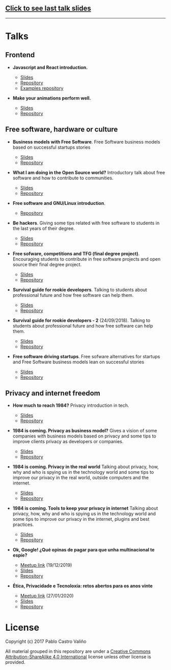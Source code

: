 
## [Click to see last talk slides](https://castrinho8.github.io/distopias-cotias/public/index.html#/portada)

----------

# Talks

## Frontend
- **Javascript and React introduction.**
  - [Slides](https://castrinho8.github.io/intro_js_react/)
  - [Repository](https://github.com/castrinho8/intro_js_react)
  - [Examples repository](https://github.com/castrinho8/intro_js_react_example)

- **Make your animations perform well.**
  - [Slides](https://castrinho8.github.io/animations-performance/#/)
  - [Repository](https://github.com/castrinho8/animations-performance)

## Free software, hardware or culture
- **Business models with Free Software**. Free Software business models based on successful startups stories
  - [Slides](https://castrinho8.github.io/free-software-business-models/index.html)
  - [Repository](https://github.com/castrinho8/free-software-business-models)

- **What I am doing in the Open Source world?** Introductory talk about free software and how to contribute to communities.
  - [Slides](https://castrinho8.github.io/open-community/#/)
  - [Repository](https://github.com/castrinho8/open-community)


- **Free software and GNU/Linux introduction**.
  - [Repository](https://github.com/castrinho8/gpul-intro-linux-slides)


- **Be hackers**. Giving some tips related with free software to students in the last years of their degree.
  - [Slides](https://castrinho8.github.io/be-hackers/index#/)
  - [Repository](https://github.com/castrinho8/be-hackers)


- **Free sofware, competitions and TFG (final degree project)**. Encouraging students to contribute in free software projects and open source their final degree project.
  - [Slides](https://castrinho8.github.io/free-software-competitions/#/)
  - [Repository](https://github.com/castrinho8/free-software-competitions)


- **Survival guide for rookie developers**. Talking to students about professional future and how free software can help them.
  - [Slides](https://castrinho8.github.io/free-sofware-and-jobs/public/index.html#/portada)
  - [Repository](https://github.com/castrinho8/free-sofware-and-jobs)


- **Survival guide for rookie developers - 2** (24/09/2018). Talking to students about professional future and how free software can help them.
  - [Slides](https://castrinho8.github.io/survival-guide-to-rookie-developers-2/public/#/portada)
  - [Repository](https://github.com/castrinho8/survival-guide-to-rookie-developers-2)

- **Free software driving startups**. Free sofware alternatives for startups and Free Software business models lean on successful stories
  - [Slides](https://castrinho8.github.io/akademy-startups-presentation/#/portada)
  - [Repository](https://github.com/castrinho8/akademy-startups-presentation)


## Privacy and internet freedom
- **How much to reach 1984?** Privacy introduction in tech.
  - [Slides](https://castrinho8.github.io/free-software-privacy/#/portada)
  - [Repository](https://github.com/castrinho8/free-software-privacy)

- **1984 is coming. Privacy as business model?** Gives a vision of some companies with business models based on privacy and some tips to improve clients privacy as developers or companies.
  - [Slides](https://castrinho8.github.io/privacy-business-models/index.html#/portada)
  - [Repository](https://github.com/castrinho8/privacy-business-models)

- **1984 is coming. Privacy in the real world** Talking about privacy, how, why and who is spying us in the technology world and some tips to improve our privacy in the real world, outside computers and the internet.
  - [Slides](https://castrinho8.github.io/privacy-real-world/public/#/portada)
  - [Repository](https://github.com/castrinho8/privacy-real-world)

- **1984 is coming. Tools to keep your privacy in internet** Talking about privacy, how, why and who is spying us in the technology world and some tips to improve our privacy in the internet, plugins and best practices.
  - [Slides](https://castrinho8.github.io/privacy-tools/public/#/portada)
  - [Repository](https://github.com/castrinho8/privacy-tools)

- **Ok, Google! ¿Qué opinas de pagar para que unha multinacional te espíe?**
  - [Meetup link](https://www.meetup.com/GPUL-Labs/events/265644892/) (19/12/2019)
  - [Slides](https://castrinho8.github.io/ok-google/public/#/portada)
  - [Repository](https://github.com/castrinho8/ok-google)

- **Ética, Privacidade e Tecnoloxía: retos abertos para os anos vinte**
  - [Meetup link](https://www.meetup.com/Distopias-Cotias/events/267806186/) (27/01/2020)
  - [Slides](https://castrinho8.github.io/distopias-cotias/public/index.html#/portada)
  - [Repository](https://github.com/castrinho8/distopias-cotias)


# License
Copyright (c) 2017 Pablo Castro Valiño

All material grouped in this repository are under a [Creative Commons Attribution-ShareAlike 4.0 International](https://creativecommons.org/licenses/by-sa/4.0/) license unless other license is provided.

